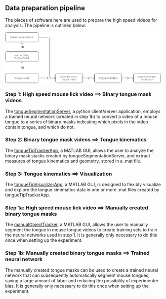 ## Data preparation pipeline

The pieces of software here are used to prepare the high speed videos for analysis. The pipeline is outlined below:

![Data preparation pipeline diagram](../Documentation/TonguePipeline.png)

### Step 1: High speed mouse lick video ==> Binary tongue mask videos
The [tongueSegmentationServer](tongueSegmentationServer), a python client/server application, employs a trained neural network (created in step 1b) to convert a video of a mouse tongue to a series of binary masks indicating which pixels in the video contain tongue, and which do not.
### Step 2: Binary tongue mask videos ==> Tongue kinematics
The [tongueTipTrackerApp](tongueTipTrackerApp), a MATLAB GUI, allows the user to analyze the binary mask stacks created by tongueSegmentationServer, and extract measures of tongue kinematics and geometry, stored in a .mat file.
### Step 3: Tongue kinematics ==> Visualization
The [tongueTipVisualizerApp](tongueTipVisualizerApp), a MATLAB GUI, is designed to flexibly visualize and explore the tongue kinematics data in one or more .mat files created by tongueTipTrackerApp. 
### Step 1a: High speed mouse lick video ==> Manually created binary tongue masks
The [manualObjectTracker](manualObjectTracker), a MATLAB GUI, allows the user to manually segment the tongue in mouse tongue videos to create training sets to train the neural networks used in step 1. It is generally only necessary to do this once when setting up the experiment.
### Step 1b: Manually created binary tongue masks ==> Trained neural network
The manually created tongue masks can be used to create a trained neural network that can subsequently automatically segment mouse tongues, saving a large amount of labor and reducing the possibility of experimenter bias. It is generally only necessary to do this once when setting up the experiment.
